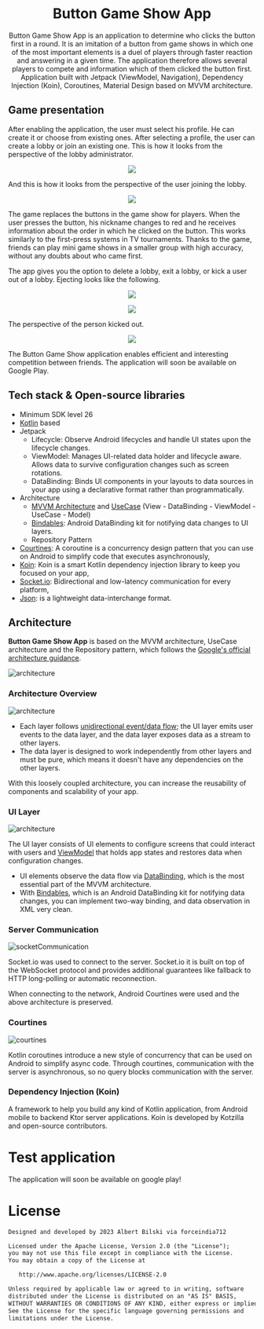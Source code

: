 <h1 align="center">Button Game Show App</h1>

<p align="center">  
   Button Game Show App is an application to determine who clicks the button first in a round. It is an imitation of a button from game shows in which one of the most important elements is a duel of players through faster reaction and answering in a given time. The application therefore allows several players to compete and information which of them clicked the button first. Application built with Jetpack (ViewModel, Navigation), Dependency Injection (Koin), Coroutines, Material Design based on MVVM architecture.
</p>

## Game presentation

After enabling the application, the user must select his profile. He can create it or choose from existing ones. After selecting a profile, the user can create a lobby or join an existing one. This is how it looks from the perspective of the lobby administrator.

<p align="center">
<img src="/previews/createLobby.png"/>
</p>

And this is how it looks from the perspective of the user joining the lobby.

<p align="center">
<img src="/previews/joinLobby.png"/>
</p>

The game replaces the buttons in the game show for players. When the user presses the button, his nickname changes to red and he receives information about the order in which he clicked on the button. This works similarly to the first-press systems in TV tournaments. Thanks to the game, friends can play mini game shows in a smaller group with high accuracy, without any doubts about who came first.

The app gives you the option to delete a lobby, exit a lobby, or kick a user out of a lobby. Ejecting looks like the following.

<p align="center">
<img src="/previews/gameshow.jpg"/>
</p>

<p align="center">
<img src="/previews/game.png"/>
</p>

The perspective of the person kicked out.

<p align="center">
<img src="/previews/kickuser.png"/>
</p>

The Button Game Show application enables efficient and interesting competition between friends. The application will soon be available on Google Play.

## Tech stack & Open-source libraries
- Minimum SDK level 26
- [Kotlin](https://kotlinlang.org/) based
- Jetpack
    - Lifecycle: Observe Android lifecycles and handle UI states upon the lifecycle changes.
    - ViewModel: Manages UI-related data holder and lifecycle aware. Allows data to survive configuration changes such as screen rotations.
    - DataBinding: Binds UI components in your layouts to data sources in your app using a declarative format rather than programmatically.
- Architecture
    - [MVVM Architecture](https://github.com/amitshekhariitbhu/MVVM-Architecture-Android) and [UseCase](https://medium.com/@BerkOzyurt/android-clean-architecture-mvvm-usecase-ae1647f0aea3) (View - DataBinding - ViewModel - UseCase - Model)
    - [Bindables](https://github.com/skydoves/bindables): Android DataBinding kit for notifying data changes to UI layers.
    - Repository Pattern
- [Courtines](https://developer.android.com/kotlin/coroutines): A coroutine is a concurrency design pattern that you can use on Android to simplify code that executes asynchronously,
- [Koin](https://insert-koin.io/): Koin is a smart Kotlin dependency injection library to keep you focused on your app,
- [Socket.io](https://socket.io/): Bidirectional and low-latency communication for every platform,
- [Json](https://www.json.org/json-en.html): is a lightweight data-interchange format.

## Architecture
**Button Game Show App** is based on the MVVM architecture, UseCase architecture and the Repository pattern, which follows the [Google's official architecture guidance](https://developer.android.com/topic/architecture).

![architecture](previews/figure0.png)

### Architecture Overview

![architecture](previews/figure1.png)

- Each layer follows [unidirectional event/data flow](https://developer.android.com/topic/architecture/ui-layer#udf); the UI layer emits user events to the data layer, and the data layer exposes data as a stream to other layers.
- The data layer is designed to work independently from other layers and must be pure, which means it doesn't have any dependencies on the other layers.

With this loosely coupled architecture, you can increase the reusability of components and scalability of your app.

### UI Layer

![architecture](previews/figure2.png)

The UI layer consists of UI elements to configure screens that could interact with users and [ViewModel](https://developer.android.com/topic/libraries/architecture/viewmodel) that holds app states and restores data when configuration changes.
- UI elements observe the data flow via [DataBinding](https://developer.android.com/topic/libraries/data-binding), which is the most essential part of the MVVM architecture.
- With [Bindables](https://github.com/skydoves/bindables), which is an Android DataBinding kit for notifying data changes, you can implement two-way binding, and data observation in XML very clean.

### Server Communication

![socketCommunication](previews/socketCommunicationAndroid.png)

Socket.io was used to connect to the server. Socket.io it is built on top of the WebSocket protocol and provides additional guarantees like fallback to HTTP long-polling or automatic reconnection.

When connecting to the network, Android Courtines were used and the above architecture is preserved.

### Courtines

![courtines](previews/courtines.png)

Kotlin coroutines introduce a new style of concurrency that can be used on Android to simplify async code. Through courtines, communication with the server is asynchronous, so no query blocks communication with the server.

### Dependency Injection (Koin)

A framework to help you build any kind of Kotlin application, from Android mobile to backend Ktor server applications. Koin is developed by Kotzilla and open-source contributors.

# Test application

The application will soon be available on google play!

# License
```xml
Designed and developed by 2023 Albert Bilski via forceindia712

Licensed under the Apache License, Version 2.0 (the "License");
you may not use this file except in compliance with the License.
You may obtain a copy of the License at

   http://www.apache.org/licenses/LICENSE-2.0

Unless required by applicable law or agreed to in writing, software
distributed under the License is distributed on an "AS IS" BASIS,
WITHOUT WARRANTIES OR CONDITIONS OF ANY KIND, either express or implied.
See the License for the specific language governing permissions and
limitations under the License.
```
